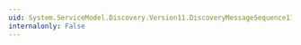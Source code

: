 ```yaml
---
uid: System.ServiceModel.Discovery.Version11.DiscoveryMessageSequence11.ToDiscoveryMessageSequence
internalonly: False
---
```

